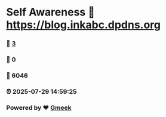 # Self Awareness :link: https://blog.inkabc.dpdns.org 
### :page_facing_up: [3](https://blog.inkabc.dpdns.org/tag.html) 
### :speech_balloon: 0 
### :hibiscus: 6046 
### :alarm_clock: 2025-07-29 14:59:25 
### Powered by :heart: [Gmeek](https://github.com/Meekdai/Gmeek)
